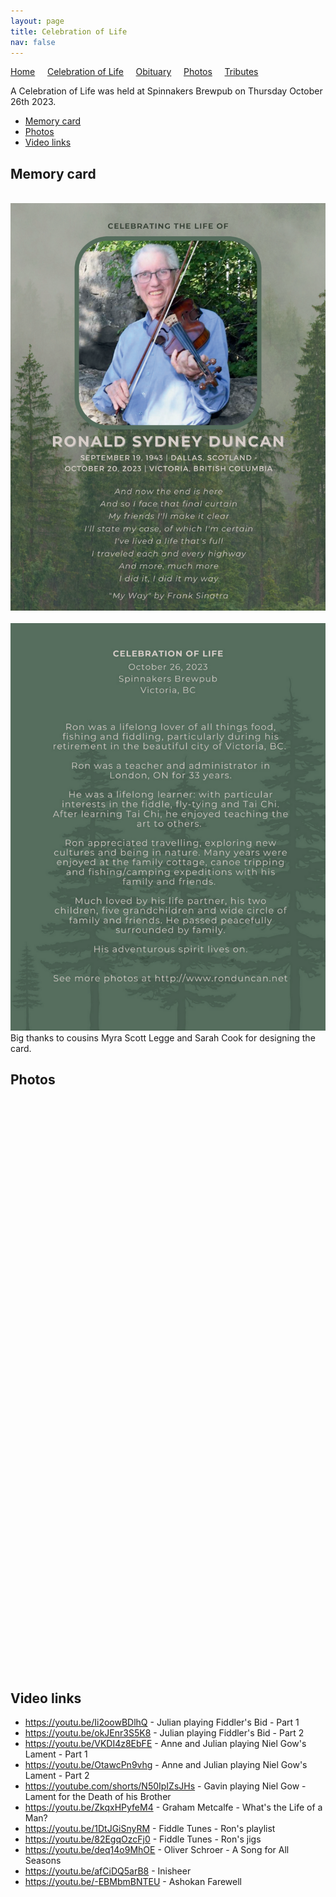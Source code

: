 ```yaml
---
layout: page
title: Celebration of Life
nav: false
---
```


[Home](./index) &nbsp;&nbsp;&nbsp;&nbsp;[Celebration of Life](./celebration)  &nbsp;&nbsp;&nbsp;&nbsp;[Obituary](./obituary)  &nbsp;&nbsp;&nbsp;&nbsp;[Photos](./photos)  &nbsp;&nbsp;&nbsp;&nbsp;[Tributes](./tributes)

A Celebration of Life was held at Spinnakers Brewpub on Thursday October 26th 2023. 
<br>

- [Memory card](#memory-card)
- [Photos](#photos)
- [Video links](#video-links)

## <a id="memory-card"></a>Memory card

<br><img src="./assets/ron_celebration_of_life_card_side1.png" alt=""/><br><br> 
<img src="./assets/ron_celebration_of_life_card_side2.png" alt=""/>
<br>
Big thanks to cousins Myra Scott Legge and Sarah Cook for designing the card.
<br>

## <a id="photos"></a>Photos

<img src="./assets/ron_celebration/ron_celebration_jd_050.png" alt=""/><br>
<img src="./assets/ron_celebration/ron_celebration_jd_051.png" alt=""/><br>
<img src="./assets/ron_celebration/ron_celebration_jd_052.png" alt=""/><br>
<img src="./assets/ron_celebration/ron_celebration_jd_053.png" alt=""/><br>
<img src="./assets/ron_celebration/ron_celebration_jd_054.png" alt=""/><br>
<img src="./assets/ron_celebration/ron_celebration_jd_055.png" alt=""/><br>
<img src="./assets/ron_celebration/ron_celebration_jd_056.png" alt=""/><br>
<img src="./assets/ron_celebration/ron_celebration_jd_056a.png" alt=""/><br>
<img src="./assets/ron_celebration/ron_celebration_jd_057.png" alt=""/><br>
<img src="./assets/ron_celebration/ron_celebration_jd_058.png" alt=""/><br>
<img src="./assets/ron_celebration/ron_celebration_jd_059.png" alt=""/><br>
<img src="./assets/ron_celebration/ron_celebration_jd_060.png" alt=""/><br>
<img src="./assets/ron_celebration/ron_celebration001.png" alt=""/><br>
<img src="./assets/ron_celebration/ron_celebration002.png" alt=""/><br>
<img src="./assets/ron_celebration/ron_celebration004.png" alt=""/><br>
<img src="./assets/ron_celebration/ron_celebration005.png" alt=""/><br>
<img src="./assets/ron_celebration/ron_celebration006.png" alt=""/><br>
<img src="./assets/ron_celebration/ron_celebration007.png" alt=""/><br>
<img src="./assets/ron_celebration/ron_celebration008.png" alt=""/><br>
<img src="./assets/ron_celebration/ron_celebration009.png" alt=""/><br>
<img src="./assets/ron_celebration/ron_celebration010.png" alt=""/><br>
<img src="./assets/ron_celebration/ron_celebration011.png" alt=""/><br>
<img src="./assets/ron_celebration/ron_celebration012.png" alt=""/><br>
<img src="./assets/ron_celebration/ron_celebration013.png" alt=""/><br>
<img src="./assets/ron_celebration/ron_celebration014.png" alt=""/><br>
<img src="./assets/ron_celebration/ron_celebration015.png" alt=""/><br>
<img src="./assets/ron_celebration/ron_celebration016.png" alt=""/><br>
<img src="./assets/ron_celebration/ron_celebration017.png" alt=""/><br>
<img src="./assets/ron_celebration/ron_celebration018.png" alt=""/><br>
<img src="./assets/ron_celebration/ron_celebration019.png" alt=""/><br>
<img src="./assets/ron_celebration/ron_celebration020.png" alt=""/><br>
<img src="./assets/ron_celebration/ron_celebration021.png" alt=""/><br>
<img src="./assets/ron_celebration/ron_celebration022.png" alt=""/><br>
<img src="./assets/ron_celebration/ron_celebration023.png" alt=""/><br>
<img src="./assets/ron_celebration/ron_celebration024.png" alt=""/><br>
<img src="./assets/ron_celebration/ron_celebration025.png" alt=""/><br>
<img src="./assets/ron_celebration/ron_celebration026.png" alt=""/><br>
<img src="./assets/ron_celebration/ron_celebration027.png" alt=""/><br>
<img src="./assets/ron_celebration/ron_celebration028.png" alt=""/><br>
<img src="./assets/ron_celebration/ron_celebration029.png" alt=""/><br>
<img src="./assets/ron_celebration/ron_celebration030.png" alt=""/><br>
<img src="./assets/ron_celebration/ron_celebration031.png" alt=""/><br>
<img src="./assets/ron_celebration/ron_celebration032.png" alt=""/><br>
<img src="./assets/ron_celebration/ron_celebration033.png" alt=""/><br>
<img src="./assets/ron_celebration/ron_celebration034.png" alt=""/><br>
<img src="./assets/ron_celebration/ron_celebration035.png" alt=""/><br>
<img src="./assets/ron_celebration/ron_celebration036.png" alt=""/><br>
<img src="./assets/ron_celebration/ron_celebration037.png" alt=""/><br>
<img src="./assets/ron_celebration/ron_celebration038.png" alt=""/><br>
<img src="./assets/ron_celebration/ron_celebration039.png" alt=""/><br>
<img src="./assets/ron_celebration/ron_celebration040.png" alt=""/><br>
<img src="./assets/ron_celebration/ron_celebration041.png" alt=""/><br>
<img src="./assets/ron_celebration/ron_celebration042.png" alt=""/><br>
<br>

## <a id="video-links"></a>Video links

- <a href="https://youtu.be/Ii2oowBDlhQ" target="_blank">https://youtu.be/Ii2oowBDlhQ - Julian playing Fiddler's Bid - Part 1</a><br>
- <a href="https://youtu.be/okJEnr3S5K8" target="_blank">https://youtu.be/okJEnr3S5K8 - Julian playing Fiddler's Bid - Part 2</a><br>
- <a href="https://youtu.be/VKDI4z8EbFE" target="_blank">https://youtu.be/VKDI4z8EbFE - Anne and Julian playing Niel Gow's Lament - Part 1</a><br>
- <a href="https://youtu.be/OtawcPn9vhg" target="_blank">https://youtu.be/OtawcPn9vhg - Anne and Julian playing Niel Gow's Lament - Part 2</a><br>
- <a href="https://youtube.com/shorts/N50IpIZsJHs" target="_blank">https://youtube.com/shorts/N50IpIZsJHs - Gavin playing Niel Gow - Lament for the Death of his Brother</a><br>
- <a href="https://youtu.be/ZkqxHPyfeM4" target="_blank">https://youtu.be/ZkqxHPyfeM4 - Graham Metcalfe - What's the Life of a Man?</a><br>
- <a href="https://youtu.be/1DtJGiSnyRM" target="_blank">https://youtu.be/1DtJGiSnyRM - Fiddle Tunes - Ron's playlist</a><br>
- <a href="https://youtu.be/82EgqOzcFj0" target="_blank">https://youtu.be/82EgqOzcFj0 - Fiddle Tunes - Ron's jigs</a><br>
- <a href="https://youtu.be/deq14o9MhOE" target="_blank">https://youtu.be/deq14o9MhOE - Oliver Schroer - A Song for All Seasons</a><br>
- <a href="https://youtu.be/afCiDQ5arB8" target="_blank">https://youtu.be/afCiDQ5arB8 - Inisheer</a><br>
- <a href="https://youtu.be/-EBMbmBNTEU" target="_blank">https://youtu.be/-EBMbmBNTEU - Ashokan Farewell</a><br>
